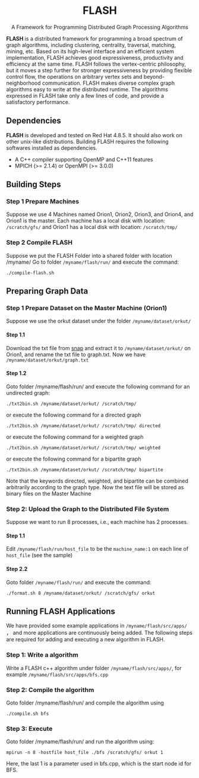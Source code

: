 <h1 align="center">
    <br> FLASH
</h1>
<p align="center">
   A Framework for Programming Distributed Graph Processing Algorithms
</p>

**FLASH** is a distributed framework for programming a broad spectrum of graph algorithms, including clustering, centrality, traversal, matching, mining, etc. Based on its high-level interface and an efficient system implementation, FLASH achieves good expressiveness, productivity and efficiency at the same time. FLASH follows the vertex-centric philosophy, but it moves a step further for stronger expressiveness by providing flexible control flow, the operations on arbitrary vertex sets and beyond-neighborhood communication. FLASH makes diverse complex graph algorithms easy to write at the distributed runtime. The algorithms expressed in FLASH take only a few lines of code, and provide a satisfactory performance.

## Dependencies
**FLASH** is developed and tested on Red Hat 4.8.5. It should also work on other unix-like distributions. Building FLASH requires the following softwares installed as dependencies.
- A C++ compiler supporting OpenMP and C++11 features
- MPICH (>= 2.1.4) or OpenMPI (>= 3.0.0)


## Building Steps

### Step 1 Prepare Machines
Suppose we use 4 Machines named Orion1, Orion2, Orion3, and Orion4, and Orion1 is the master. Each machine has a local disk with location: `/scratch/gfs/` and Orion1 has a local disk with location: `/scratch/tmp/`
    
### Step 2 Compile FLASH
Suppose we put the FLASH Folder into a shared folder with location /myname/
Go to folder `/myname/flash/run/` and execute the command: 

`./compile-flash.sh`

## Preparing Graph Data

### Step 1 Prepare Dataset on the Master Machine (Orion1)
Suppose we use the orkut dataset under the folder `/myname/dataset/orkut/`
#### Step 1.1
Download the txt file from [snap](http://snap.stanford.edu/data/com-Orkut.html) and extract it to `/myname/dataset/orkut/` on Orion1, and rename the txt file to graph.txt. Now we have  `/myname/dataset/orkut/graph.txt`
#### Step 1.2 
Goto folder /myname/flash/run/ and execute the following command for an undirected graph: 

`./txt2bin.sh /myname/dataset/orkut/ /scratch/tmp/`

or execute the following command for a directed graph

`./txt2bin.sh /myname/dataset/orkut/ /scratch/tmp/ directed`

or execute the following command for a weighted graph 

`./txt2bin.sh /myname/dataset/orkut/ /scratch/tmp/ weighted`

or execute the following command for a bipartite graph 

`./txt2bin.sh /myname/dataset/orkut/ /scratch/tmp/ bipartite`

Note that the keywords directed, weighted, and bipartite can be combined arbitrarily according to the graph type.
Now the text file will be stored as binary files on the Master Machine
    
### Step 2: Upload the Graph to the Distributed File System
Suppose we want to run 8 processes, i.e., each machine has 2 processes. 
#### Step 1.1 
Edit `/myname/flash/run/host_file` to be the `machine_name:1` on each line of `host_file` (see the sample)
#### Step 2.2
Goto folder `/myname/flash/run/` and execute the command: 

`./format.sh 8 /myname/dataset/orkut/ /scratch/gfs/ orkut`

## Running FLASH Applications
We have provided some example applications in `/myname/flash/src/apps/` ， and more applications are continuously being added. The following steps are required for adding and executing a new algorithm in FLASH. 

### Step 1: Write a algorithm
Write a FLASH c++ algorithm under folder `/myname/flash/src/apps/`, for example `/myname/flash/src/apps/bfs.cpp`
### Step 2: Compile the algorithm
Goto folder /myname/flash/run/ and compile the algorithm using 

`./compile.sh bfs`
### Step 3: Execute 
Goto folder /myname/flash/run/ and run the algorithm using: 

`mpirun -n 8 -hostfile host_file ./bfs /scratch/gfs/ orkut 1`

Here, the last 1 is a parameter used in bfs.cpp, which is the start node id for BFS.
    
